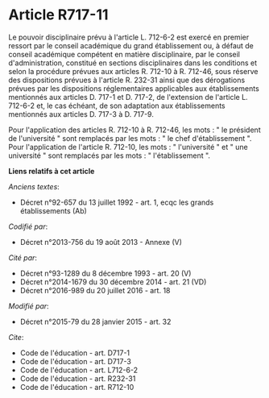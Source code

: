 # Article R717-11

Le pouvoir disciplinaire prévu à l'article L. 712-6-2 est exercé en premier ressort par le conseil académique du grand
établissement ou, à défaut de conseil académique compétent en matière disciplinaire, par le conseil d'administration,
constitué en sections disciplinaires dans les conditions et selon la procédure prévues aux articles R. 712-10 à R. 712-46,
sous réserve des dispositions prévues à l'article R. 232-31 ainsi que des dérogations prévues par les dispositions
réglementaires applicables aux établissements mentionnés aux articles D. 717-1 et D. 717-2, de l'extension de l'article L.
712-6-2 et, le cas échéant, de son adaptation aux établissements mentionnés aux articles D. 717-3 à D. 717-9. 

Pour l'application des articles R. 712-10 à R. 712-46, les mots : " le président de l'université " sont remplacés par les
mots : " le chef d'établissement ". Pour l'application de l'article R. 712-10, les mots : " l'université " et " une
université " sont remplacés par les mots : " l'établissement ".

**Liens relatifs à cet article**

_Anciens textes_:

  - Décret n°92-657 du 13 juillet 1992 - art. 1, ecqc les grands établissements (Ab)

_Codifié par_:

  - Décret n°2013-756 du 19 août 2013 -  Annexe (V)

_Cité par_:

  - Décret n°93-1289 du 8 décembre 1993 - art. 20 (V)
  - Décret n°2014-1679 du 30 décembre 2014 - art. 21 (VD)
  - Décret n°2016-989 du 20 juillet 2016 - art. 18

_Modifié par_:

  - Décret n°2015-79 du 28 janvier 2015 - art. 32

_Cite_:

  - Code de l'éducation - art. D717-1
  - Code de l'éducation - art. D717-3
  - Code de l'éducation - art. L712-6-2
  - Code de l'éducation - art. R232-31
  - Code de l'éducation - art. R712-10
